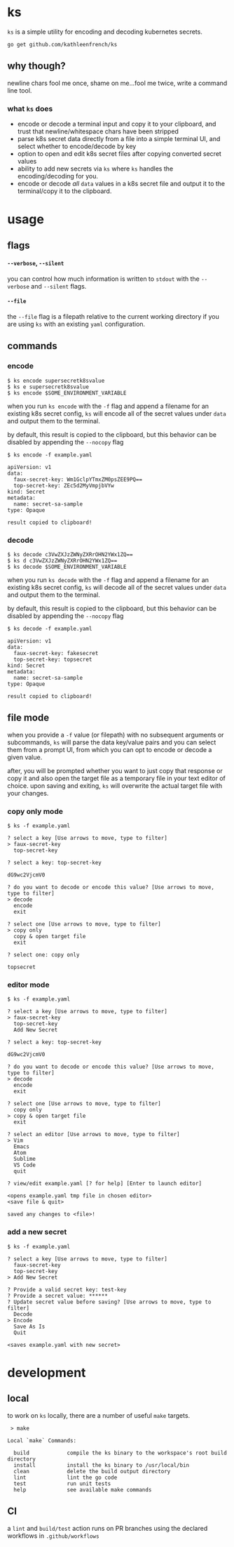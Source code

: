 # ks

`ks` is a simple utility for encoding and decoding kubernetes secrets.

```
go get github.com/kathleenfrench/ks
```

## why though?

newline chars fool me once, shame on me...fool me twice, write a command line tool.

###  what `ks` does

- encode or decode a terminal input and copy it to your clipboard, and trust that newline/whitespace chars have been stripped
- parse k8s secret data directly from a file into a simple terminal UI, and select whether to encode/decode by key
- option to open and edit k8s secret files after copying converted secret values
- ability to add new secrets via `ks` where `ks` handles the encoding/decoding for you.
- encode or decode *all* `data` values in a k8s secret file and output it to the terminal/copy it to the clipboard.

# usage

## flags

#### `--verbose`, `--silent`

you can control how much information is written to `stdout` with the `--verbose` and `--silent` flags. 

#### `--file`

the `--file` flag is a filepath relative to the current working directory if you are using `ks` with an existing `yaml` configuration.

## commands

### encode

```
$ ks encode supersecretk8svalue
$ ks e supersecretk8svalue
$ ks encode $SOME_ENVIRONMENT_VARIABLE
``` 

when you run `ks encode` with the `-f` flag and append a filename for an existing k8s secret config, `ks` will encode all of the secret values under `data` and output them to the terminal.

by default, this result is copied to the clipboard, but this behavior can be disabled by appending the `--nocopy` flag

```
$ ks encode -f example.yaml

apiVersion: v1
data:
  faux-secret-key: Wm1GclpYTmxZM0psZEE9PQ==
  top-secret-key: ZEc5d2MyVmpjbVYw
kind: Secret
metadata:
  name: secret-sa-sample
type: Opaque

result copied to clipboard!
```

### decode

```
$ ks decode c3VwZXJzZWNyZXRrOHN2YWx1ZQ==
$ ks d c3VwZXJzZWNyZXRrOHN2YWx1ZQ==
$ ks decode $SOME_ENVIRONMENT_VARIABLE
```


when you run `ks decode` with the `-f` flag and append a filename for an existing k8s secret config, `ks` will decode all of the secret values under `data` and output them to the terminal.

by default, this result is copied to the clipboard, but this behavior can be disabled by appending the `--nocopy` flag

```
$ ks decode -f example.yaml

apiVersion: v1
data:
  faux-secret-key: fakesecret
  top-secret-key: topsecret
kind: Secret
metadata:
  name: secret-sa-sample
type: Opaque

result copied to clipboard!
```

## file mode

when you provide a `-f` value (or filepath) with no subsequent arguments or subcommands, `ks` will parse the data key/value pairs and you can select them from a prompt UI, from which you can opt to encode or decode a given value.

after, you will be prompted whether you want to just copy that response or copy it and also open the target file as a temporary file in your text editor of choice. upon saving and exiting, `ks` will overwrite the actual target file with your changes.


### copy only mode

```
$ ks -f example.yaml

? select a key [Use arrows to move, type to filter]
> faux-secret-key
  top-secret-key

? select a key: top-secret-key

dG9wc2VjcmV0

? do you want to decode or encode this value? [Use arrows to move, type to filter]
> decode
  encode
  exit

? select one [Use arrows to move, type to filter]
> copy only
  copy & open target file
  exit

? select one: copy only

topsecret

```

### editor mode

```
$ ks -f example.yaml

? select a key [Use arrows to move, type to filter]
> faux-secret-key
  top-secret-key
  Add New Secret

? select a key: top-secret-key

dG9wc2VjcmV0

? do you want to decode or encode this value? [Use arrows to move, type to filter]
> decode
  encode
  exit

? select one [Use arrows to move, type to filter]
  copy only
> copy & open target file
  exit

? select an editor [Use arrows to move, type to filter]
> Vim
  Emacs
  Atom
  Sublime
  VS Code
  quit

? view/edit example.yaml [? for help] [Enter to launch editor]

<opens example.yaml tmp file in chosen editor>
<save file & quit>

saved any changes to <file>!
```

### add a new secret

```
$ ks -f example.yaml

? select a key [Use arrows to move, type to filter]
  faux-secret-key
  top-secret-key
> Add New Secret

? Provide a valid secret key: test-key
? Provide a secret value: ******
? Update secret value before saving? [Use arrows to move, type to filter]
  Decode
> Encode
  Save As Is
  Quit

<saves example.yaml with new secret>
```


# development

## local

to work on `ks` locally, there are a number of useful `make` targets.

` > make`

```
Local `make` Commands:

  build            compile the ks binary to the workspace's root build directory
  install          install the ks binary to /usr/local/bin
  clean            delete the build output directory
  lint             lint the go code
  test             run unit tests
  help             see available make commands

```

## CI

a `lint` and `build/test` action runs on PR branches using the declared workflows in `.github/workflows`